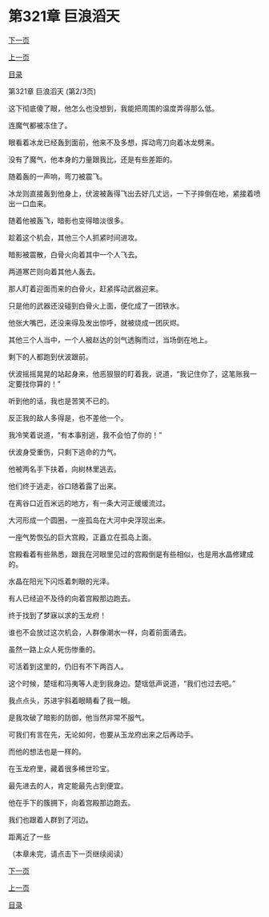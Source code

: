 <h1>第321章   巨浪滔天</h1>
            <div><p><a href="./0962_%E7%AC%AC321%E7%AB%A0_%E5%B7%A8%E6%B5%AA%E6%BB%94%E5%A4%A9.md">下一页</a></p><p><a href="./0960_%E7%AC%AC321%E7%AB%A0_%E5%B7%A8%E6%B5%AA%E6%BB%94%E5%A4%A9.md">上一页</a></p><p><a href="../">目录</a></p></div>
            <div><p>第321章   巨浪滔天 (第2/3页)</p><p>这下彻底傻了眼，他怎么也没想到，我能把周围的温度弄得那么低。</p><p>连魔气都被冻住了。</p><p>眼看着冰龙已经轰到面前，他来不及多想，挥动弯刀向着冰龙劈来。</p><p>没有了魔气，他本身的力量跟我比，还是有些差距的。</p><p>随着轰的一声响，弯刀被震飞。</p><p>冰龙则直接轰到他身上，伏波被轰得飞出去好几丈远，一下子摔倒在地，紧接着喷出一口血来。</p><p>随着他被轰飞，暗影也变得暗淡很多。</p><p>趁着这个机会，其他三个人抓紧时间进攻。</p><p>暗影被震散，白骨火向着其中一个人飞去。</p><p>两道寒芒则向着其他人轰去。</p><p>那人盯着迎面而来的白骨火，赶紧挥动武器迎来。</p><p>只是他的武器还没碰到白骨火上面，便化成了一团铁水。</p><p>他张大嘴巴，还没来得及发出惊呼，就被烧成一团灰烬。</p><p>其他三个人当中，一个人被赵达的剑气透胸而过，当场倒在地上。</p><p>剩下的人都跑到伏波跟前。</p><p>伏波摇摇晃晃的站起身来，他恶狠狠的盯着我，说道，“我记住你了，这笔账我一定要找你算的！”</p><p>听到他的话，我也是苦笑不已的。</p><p>反正我的敌人多得是，也不差他一个。</p><p>我冷笑着说道，“有本事别逃，我不会怕了你的！”</p><p>伏波身受重伤，只剩下逃命的力气。</p><p>他被两名手下扶着，向树林里逃去。</p><p>他们终于逃走，谷口随着露了出来。</p><p>在离谷口近百米远的地方，有一条大河正缓缓流过。</p><p>大河形成一个圆圈，一座孤岛在大河中央浮现出来。</p><p>一座气势恢弘的巨大宫殿，正矗立在孤岛上面。</p><p>宫殿看着有些熟悉，跟我在河眼里见过的宫殿倒是有些相似，也是用水晶修建成的。</p><p>水晶在阳光下闪烁着刺眼的光泽。</p><p>有人已经迫不及待的向着宫殿那边跑去。</p><p>终于找到了梦寐以求的玉龙府！</p><p>谁也不会放过这次机会，人群像潮水一样，向着前面涌去。</p><p>虽然一路上众人死伤惨重的。</p><p>可活着到这里的，仍旧有不下两百人。</p><p>这个时候，楚瑶和冯夷等人走到我身边。楚瑶低声说道，“我们也过去吧。”</p><p>我点点头，苏进宇斜着眼睛看了我一眼。</p><p>是我攻破了暗影的防御，他当然非常不服气。</p><p>可我们有言在先，无论如何，也要从玉龙府出来之后再动手。</p><p>而他的想法也是一样的。</p><p>在玉龙府里，藏着很多稀世珍宝。</p><p>最先进去的人，肯定能最先占到便宜。</p><p>他在手下的簇拥下，向着宫殿那边跑去。</p><p>我们也跟着人群到了河边。</p><p>距离近了一些</p><p>（本章未完，请点击下一页继续阅读）</p></div>
            <div><p><a href="./0962_%E7%AC%AC321%E7%AB%A0_%E5%B7%A8%E6%B5%AA%E6%BB%94%E5%A4%A9.md">下一页</a></p><p><a href="./0960_%E7%AC%AC321%E7%AB%A0_%E5%B7%A8%E6%B5%AA%E6%BB%94%E5%A4%A9.md">上一页</a></p><p><a href="../">目录</a></p></div>